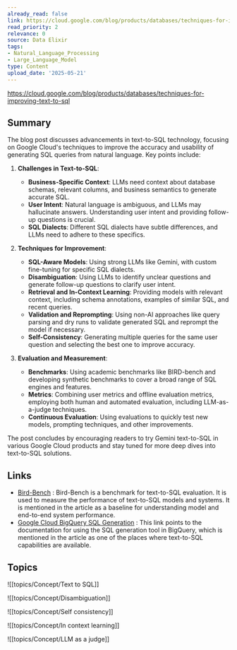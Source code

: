 ```yaml
---
already_read: false
link: https://cloud.google.com/blog/products/databases/techniques-for-improving-text-to-sql
read_priority: 2
relevance: 0
source: Data Elixir
tags:
- Natural_Language_Processing
- Large_Language_Model
type: Content
upload_date: '2025-05-21'
---
```


https://cloud.google.com/blog/products/databases/techniques-for-improving-text-to-sql
## Summary

The blog post discusses advancements in text-to-SQL technology, focusing on Google Cloud's techniques to improve the accuracy and usability of generating SQL queries from natural language. Key points include:

1. **Challenges in Text-to-SQL**:
   - **Business-Specific Context**: LLMs need context about database schemas, relevant columns, and business semantics to generate accurate SQL.
   - **User Intent**: Natural language is ambiguous, and LLMs may hallucinate answers. Understanding user intent and providing follow-up questions is crucial.
   - **SQL Dialects**: Different SQL dialects have subtle differences, and LLMs need to adhere to these specifics.

2. **Techniques for Improvement**:
   - **SQL-Aware Models**: Using strong LLMs like Gemini, with custom fine-tuning for specific SQL dialects.
   - **Disambiguation**: Using LLMs to identify unclear questions and generate follow-up questions to clarify user intent.
   - **Retrieval and In-Context Learning**: Providing models with relevant context, including schema annotations, examples of similar SQL, and recent queries.
   - **Validation and Reprompting**: Using non-AI approaches like query parsing and dry runs to validate generated SQL and reprompt the model if necessary.
   - **Self-Consistency**: Generating multiple queries for the same user question and selecting the best one to improve accuracy.

3. **Evaluation and Measurement**:
   - **Benchmarks**: Using academic benchmarks like BIRD-bench and developing synthetic benchmarks to cover a broad range of SQL engines and features.
   - **Metrics**: Combining user metrics and offline evaluation metrics, employing both human and automated evaluation, including LLM-as-a-judge techniques.
   - **Continuous Evaluation**: Using evaluations to quickly test new models, prompting techniques, and other improvements.

The post concludes by encouraging readers to try Gemini text-to-SQL in various Google Cloud products and stay tuned for more deep dives into text-to-SQL solutions.
## Links

- [Bird-Bench](https://bird-bench.github.io/) : Bird-Bench is a benchmark for text-to-SQL evaluation. It is used to measure the performance of text-to-SQL models and systems. It is mentioned in the article as a baseline for understanding model and end-to-end system performance.
- [Google Cloud BigQuery SQL Generation](https://cloud.google.com/bigquery/docs/write-sql-gemini#use_the_sql_generation_tool) : This link points to the documentation for using the SQL generation tool in BigQuery, which is mentioned in the article as one of the places where text-to-SQL capabilities are available.

## Topics

![[topics/Concept/Text to SQL]]

![[topics/Concept/Disambiguation]]

![[topics/Concept/Self consistency]]

![[topics/Concept/In context learning]]

![[topics/Concept/LLM as a judge]]